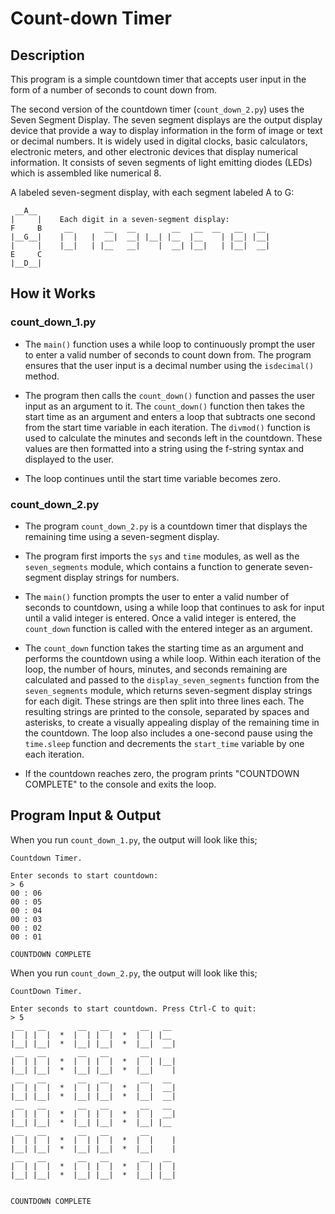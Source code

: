 # Count-down Timer

## Description

This program is a simple countdown timer that accepts user input in the form of a number of seconds to count down from.

The second version of the countdown timer (`count_down_2.py`) uses the Seven Segment Display. The seven segment displays are the output display device that provide a way to display information in the form of image or text or decimal numbers. It is widely used in digital clocks, basic calculators, electronic meters, and other electronic devices that display numerical information. It consists of seven segments of light emitting diodes (LEDs) which is assembled like numerical 8.

A labeled seven-segment display, with each segment labeled A to G:
```
 __A__
|     |    Each digit in a seven-segment display:
F     B     __       __   __        __   __  __   __   __
|__G__|    |  |   |  __|  __| |__| |__  |__    | |__| |__|
|     |    |__|   | |__   __|    |  __| |__|   | |__|  __|
E     C
|__D__|
```

## How it Works

### count_down_1.py

- The `main()` function uses a while loop to continuously prompt the user to enter a valid number of seconds to count down from. The program ensures that the user input is a decimal number using the `isdecimal()` method.

- The program then calls the `count_down()` function and passes the user input as an argument to it. The `count_down()` function then takes the start time as an argument and enters a loop that subtracts one second from the start time variable in each iteration. The `divmod()` function is used to calculate the minutes and seconds left in the countdown. These values are then formatted into a string using the f-string syntax and displayed to the user.

- The loop continues until the start time variable becomes zero.

### count_down_2.py

- The program `count_down_2.py` is a countdown timer that displays the remaining time using a seven-segment display.

- The program first imports the `sys` and `time` modules, as well as the `seven_segments` module, which contains a function to generate seven-segment display strings for numbers.

- The `main()` function prompts the user to enter a valid number of seconds to countdown, using a while loop that continues to ask for input until a valid integer is entered. Once a valid integer is entered, the `count_down` function is called with the entered integer as an argument.

- The `count_down` function takes the starting time as an argument and performs the countdown using a while loop. Within each iteration of the loop, the number of hours, minutes, and seconds remaining are calculated and passed to the `display_seven_segments` function from the `seven_segments` module, which returns seven-segment display strings for each digit. These strings are then split into three lines each. The resulting strings are printed to the console, separated by spaces and asterisks, to create a visually appealing display of the remaining time in the countdown. The loop also includes a one-second pause using the `time.sleep` function and decrements the `start_time` variable by one each iteration.

- If the countdown reaches zero, the program prints "COUNTDOWN COMPLETE" to the console and exits the loop.

## Program Input & Output

When you run `count_down_1.py`, the output will look like this;

```
Countdown Timer.

Enter seconds to start countdown:
> 6
00 : 06
00 : 05
00 : 04
00 : 03
00 : 02
00 : 01

COUNTDOWN COMPLETE
```

When you run `count_down_2.py`, the output will look like this;

```
CountDown Timer.

Enter seconds to start countdown. Press Ctrl-C to quit:
> 5
 __   __       __   __       __   __ 
|  | |  |  *  |  | |  |  *  |  | |__ 
|__| |__|  *  |__| |__|  *  |__|  __|
 __   __       __   __       __      
|  | |  |  *  |  | |  |  *  |  | |__|
|__| |__|  *  |__| |__|  *  |__|    |
 __   __       __   __       __   __ 
|  | |  |  *  |  | |  |  *  |  |  __|
|__| |__|  *  |__| |__|  *  |__|  __|
 __   __       __   __       __   __ 
|  | |  |  *  |  | |  |  *  |  |  __|
|__| |__|  *  |__| |__|  *  |__| |__ 
 __   __       __   __       __      
|  | |  |  *  |  | |  |  *  |  |    |
|__| |__|  *  |__| |__|  *  |__|    |
 __   __       __   __       __   __ 
|  | |  |  *  |  | |  |  *  |  | |  |
|__| |__|  *  |__| |__|  *  |__| |__|


COUNTDOWN COMPLETE
```